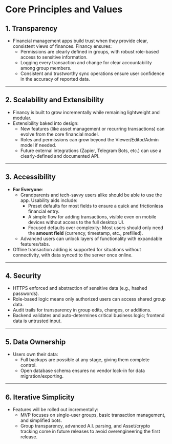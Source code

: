 # Core Principles and Values

## 1. **Transparency**

- Financial management apps build trust when they provide clear, consistent
  views of finances. Financy ensures:
  - Permissions are clearly defined in groups, with robust role-based access to
    sensitive information.
  - Logging every transaction and change for clear accountability among group
    members.
  - Consistent and trustworthy sync operations ensure user confidence in the
    accuracy of reported data.

---

## 2. **Scalability and Extensibility**

- Financy is built to grow incrementally while remaining lightweight and
  modular.
- Extensibility baked into design:
  - New features (like asset management or recurring transactions) can evolve
    from the core financial model.
  - Roles and permissions can grow beyond the Viewer/Editor/Admin model if
    needed.
  - Future external integrations (Zapier, Telegram Bots, etc.) can use a
    clearly-defined and documented API.

---

## 3. **Accessibility**

- **For Everyone**:
  - Grandparents and tech-savvy users alike should be able to use the app.
    Usability aids include:
    - Preset defaults for most fields to ensure a quick and frictionless
      financial entry.
    - A simple flow for adding transactions, visible even on mobile devices
      without access to the full desktop UI.
    - Focused defaults over complexity: Most users should only need the **amount
      field** (currency, timestamp, etc., prefilled).
  - Advanced users can unlock layers of functionality with expandable
    features/tabs.
- Offline transaction adding is supported for situations without connectivity,
  with data synced to the server once online.

---

## 4. **Security**

- HTTPS enforced and abstraction of sensitive data (e.g., hashed passwords).
- Role-based logic means only authorized users can access shared group data.
- Audit trails for transparency in group edits, changes, or additions.
- Backend validates and auto-determines critical business logic; frontend data is untrusted input.

---

## 5. **Data Ownership**

- Users own their data:
  - Full backups are possible at any stage, giving them complete control.
  - Open database schema ensures no vendor lock-in for data migration/exporting.

---

## 6. **Iterative Simplicity**

- Features will be rolled out incrementally:
  - MVP focuses on single-user groups, basic transaction management, and
    simplified bots.
  - Group transparency, advanced A.I. parsing, and Asset/crypto tracking come in
    future releases to avoid overengineering the first release.
